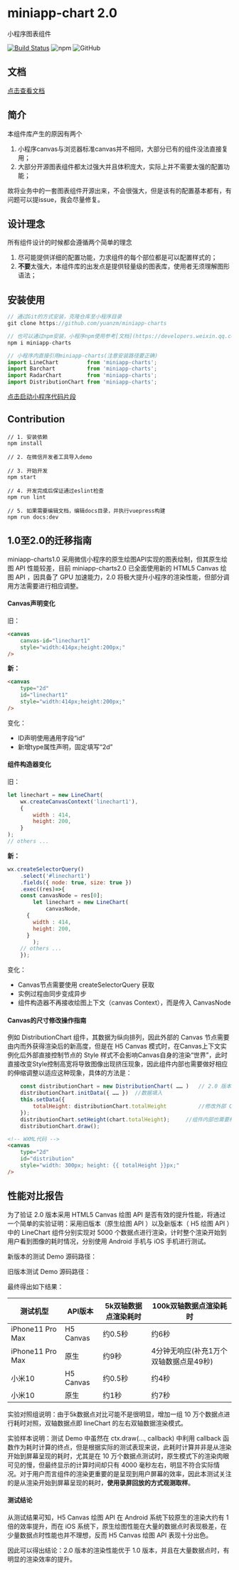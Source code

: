 # miniapp-chart 2.0
小程序图表组件

[![Build Status](https://travis-ci.com/yuanzm/miniapp-charts.svg?branch=master)](https://travis-ci.com/yuanzm/miniapp-charts)
![npm](https://img.shields.io/npm/v/miniapp-charts)
![GitHub](https://img.shields.io/github/license/yuanzm/miniapp-charts)

## 文档
[点击查看文档](https://yuanzm.github.io/miniapp-charts/)

## 简介

本组件库产生的原因有两个

1. 小程序canvas与浏览器标准canvas并不相同，大部分已有的组件没法直接复用；
2. 大部分开源图表组件都太过强大并且体积庞大，实际上并不需要太强的配置功能；

故将业务中的一套图表组件开源出来，不会很强大，但是该有的配置基本都有，有问题可以提issue，我会尽量修复。

## 设计理念

所有组件设计的时候都会遵循两个简单的理念

1. 尽可能提供详细的配置功能，力求组件的每个部位都是可以配置样式的；
2. **不要**太强大，本组件库的出发点是提供轻量级的图表库，使用者无须理解图形语法；

## 安装使用

``` js
// 通过Git的方式安装，克隆仓库至小程序目录
git clone https://github.com/yuanzm/miniapp-charts

// 也可以通过npm安装，小程序npm使用参考[文档](https://developers.weixin.qq.com/miniprogram/dev/devtools/npm.html)
npm i miniapp-charts

// 小程序内直接引用miniapp-charts(注意安装路径要正确)
import LineChart         from 'miniapp-charts';
import Barchart          from 'miniapp-charts';
import RadarChart        from 'miniapp-charts';
import DistributionChart from 'miniapp-charts';
```

[点击启动小程序代码片段](https://developers.weixin.qq.com/s/Rb0JWWmo7led)

## Contribution
```
// 1. 安装依赖
npm install

// 2. 在微信开发者工具导入demo

// 3. 开始开发
npm start

// 4. 开发完成后保证通过eslint检查
npm run lint

// 5. 如果需要编辑文档，编辑docs目录，并执行vuepress构建
npm run docs:dev
```



## 1.0至2.0的迁移指南

miniapp-charts1.0 采用微信小程序的原生绘图API实现的图表绘制，但其原生绘图 API 性能较差，目前 miniapp-charts2.0 已全面使用新的 HTML5 Canvas 绘图 API ，因具备了 GPU 加速能力，2.0 将极大提升小程序的渲染性能，但部分调用方法需要进行相应调整。

#### Canvas声明变化

旧：

```html
<canvas
	canvas-id="linechart1"
	style="width:414px;height:200px;"
/>
```

**新：**

```html
<canvas
	type="2d"
	id="linechart1"
	style="width:414px;height:200px;"
/>
```

变化：

- ID声明使用通用字段“id”
- 新增type属性声明，固定填写“2d”

#### 组件构造器变化

旧：

```javascript
let linechart = new LineChart(
	wx.createCanvasContext('linechart1'),
	{
		width : 414,
		height: 200,
	}
);
// others ...
```

**新：**

```javascript
wx.createSelectorQuery()
	.select('#linechart1')
	.fields({ node: true, size: true })
	.exec((res)=>{
  	const canvasNode = res[0];
		let linechart = new LineChart(
			canvasNode,
      {
        width : 414,
        height: 200,
      }
		);
  	// others ...
	});
```

变化：

- Canvas节点需要使用 createSelectorQuery 获取
- 实例过程由同步变成异步
- 组件构造器不再接收绘图上下文（canvas Context），而是传入 CanvasNode



#### Canvas的尺寸修改操作指南

例如 DistributionChart 组件，其数据为纵向排列，因此外部的 Canvas 节点需要由内而外获得渲染后的新高度，但是在 H5 Canvas 模式时，在Canvas上下文实例化后外部直接控制节点的 Style 样式不会影响Canvas自身的渲染“世界”，此时直接改变Style控制高宽将导致图像出现挤压现象，因此组件内部也需要做好相应的伸缩调整以适应这种现象，具体的方法是：

```javascript
	const distributionChart = new DistributionChart( …… )	// 2.0 版本的 DistributionChart 组件实例
	distributionChart.initData({ …… })	//数据填入
	this.setData({
		totalHeight: distributionChart.totalHeight			//修改外部 Canvas Style 样式
	});
	distributionChart.setHeight(chart.totalHeight);		//组件内部也需要相应的适应高度变化
	distributionChart.draw();													//完成渲染
```

```html
<!-- WXML代码 -->
<canvas
	type="2d"
	id="distribution"
	style="width: 300px; height: {{ totalHeight }}px;"
/>
```



## 性能对比报告

为了验证 2.0 版本采用 HTML5 Canvas 绘图 API 是否有效的提升性能，将通过一个简单的实验证明：采用旧版本（原生绘图 API ）以及新版本（ H5 绘图 API ）中的 LineChart 组件分别实现对 5000 个数据点进行渲染，计时整个渲染开始到用户看到图像的耗时情况，分别使用 Android 手机与 iOS 手机进行测试。

新版本的测试 Demo 源码路径：

旧版本测试 Demo 源码路径：

最终得出如下结果：

| 测试机型         | API版本   | 5k双轴数据点渲染耗时 | 100k双轴数据点渲染耗时                 |
| ---------------- | --------- | -------------------- | -------------------------------------- |
| iPhone11 Pro Max | H5 Canvas | 约0.5秒              | 约6秒                                  |
| iPhone11 Pro Max | 原生      | 约9秒                | 4分钟无响应(补充1万个双轴数据点是49秒) |
| 小米10           | H5 Canvas | 约0.5秒              | 约4秒                                  |
| 小米10           | 原生      | 约1秒                | 约7秒                                  |

实验对照组说明：由于5k数据点对比可能不是很明显，增加一组 10 万个数据点进行耗时对照，双轴数据点即 lineChart 的左右双轴数据渲染模式。

实验样本说明：测试 Demo 中虽然在 ctx.draw(..., callback) 中利用 callback 函数作为耗时计算的终点，但是根据实际的测试表现来说，此耗时计算并非是从渲染开始到屏幕呈现的耗时，尤其是在 10 万个数据点测试时，原生模式下的渲染肉眼可见的慢，但最终显示的计算时间却只有 4000 毫秒左右，明显不符合实际情况。对于用户而言组件的渲染更重要的是呈现到用户屏幕的效率，因此本测试关注的是从渲染开始到屏幕呈现的耗时，**使用录屏回放的方式观测取样**。

#### 测试结论

从测试结果可知，H5 Canvas 绘图 API 在 Android 系统下较原生的渲染大约有 1 倍的效率提升，而在 iOS 系统下，原生绘图性能在大量的数据点时表现极差，在少量数据点时性能也并不理想，反而 H5 Canvas 绘图 API 表现十分出色。

因此可以得出结论：2.0 版本的渲染性能优于 1.0 版本，并且在大量数据点时，有明显的渲染效率的提升。
